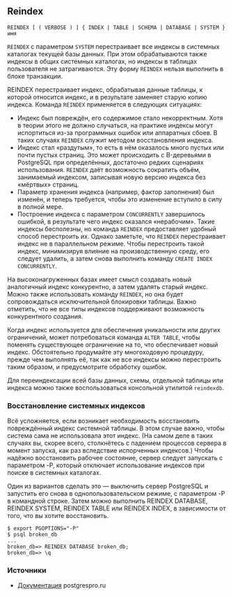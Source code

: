 ## Reindex

```
REINDEX [ ( VERBOSE ) ] { INDEX | TABLE | SCHEMA | DATABASE | SYSTEM } имя
```

`REINDEX` с параметром `SYSTEM` перестраивает все индексы в системных каталогах текущей базы данных. При этом обрабатываются также индексы в общих системных каталогах, но индексы в таблицах пользователя не затрагиваются. Эту форму `REINDEX` нельзя выполнить в блоке транзакции.

REINDEX перестраивает индекс, обрабатывая данные таблицы, к которой относится индекс, и в результате заменяет старую копию индекса. Команда `REINDEX` применяется в следующих ситуациях:
- Индекс был повреждён, его содержимое стало некорректным. Хотя в теории этого не должно случаться, на практике индексы могут испортиться из-за программных ошибок или аппаратных сбоев. В таких случаях `REINDEX` служит методом восстановления индекса.
- Индекс стал «раздутым», то есть в нём оказалось много пустых или почти пустых страниц. Это может происходить с B-деревьями в PostgreSQL при определённых, достаточно редких сценариях использования. `REINDEX` даёт возможность сократить объём, занимаемый индексом, записывая новую версию индекса без «мёртвых» страниц.
- Параметр хранения индекса (например, фактор заполнения) был изменён, и теперь требуется, чтобы это изменение вступило в силу в полной мере.
- Построение индекса с параметром `CONCURRENTLY` завершилось ошибкой, в результате чего индекс оказался «нерабочим». Такие индексы бесполезны, но команда `REINDEX` предоставляет удобный способ перестроить их. Однако заметьте, что `REINDEX` перестраивает индекс не в параллельном режиме. Чтобы перестроить такой индекс, минимизируя влияние на производственную среду, его следует удалить, а затем снова выполнить команду `CREATE INDEX CONCURRENTLY`.


На высоконагруженных базах имеет смысл создавать новый аналогичный индекс конкурентно, а затем удалять старый индекс. Можно также использовать команду `REINDEX`, но она будет сопровождаться исключительной блокировки таблицы. Важно отметить, что не все типы индексов поддерживают возможность конкурентного создания.

Когда индекс используется для обеспечения уникальности или других ограничений, может потребоваться команда `ALTER TABLE`, чтобы поменять существующее ограничение на то, что обеспечивает новый индекс. Обстоятельно продумайте эту многоходовую процедуру, прежде чем выполнять её, так как не все индексы можно перестроить таким образом, и предусмотрите обработку ошибок.

Для переиндексации всей базы данных, схемы, отдельной таблицы или индекса можно также воспользоваться консольной утилитой `reindexdb`.

### Восстановление системных индексов
Всё усложняется, если возникает необходимость восстановить повреждённый индекс системной таблицы. В этом случае важно, чтобы система сама не использовала этот индекс. (На самом деле в таких случаях вы, скорее всего, столкнётесь с падением процессов сервера в момент запуска, как раз вследствие испорченных индексов.) Чтобы надёжно восстановить рабочее состояние, сервер следует запускать с параметром -P, который отключает использование индексов при поиске в системных каталогах.

Один из вариантов сделать это — выключить сервер PostgreSQL и запустить его снова в однопользовательском режиме, с параметром -P в командной строке. Затем можно выполнить REINDEX DATABASE, REINDEX SYSTEM, REINDEX TABLE или REINDEX INDEX, в зависимости от того, что вы хотите восстановить.

```
$ export PGOPTIONS="-P"
$ psql broken_db
...
broken_db=> REINDEX DATABASE broken_db;
broken_db=> \q
```

### Источники
- [Документация](https://postgrespro.ru/docs/postgrespro/10/sql-reindex) postgrespro.ru
